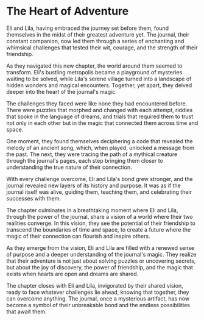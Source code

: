 # The Heart of Adventure

Eli and Lila, having embraced the journey set before them, found themselves in the midst of their greatest adventure yet. The journal, their constant companion, now led them through a series of enchanting and whimsical challenges that tested their wit, courage, and the strength of their friendship.

As they navigated this new chapter, the world around them seemed to transform. Eli's bustling metropolis became a playground of mysteries waiting to be solved, while Lila's serene village turned into a landscape of hidden wonders and magical encounters. Together, yet apart, they delved deeper into the heart of the journal's magic.

The challenges they faced were like none they had encountered before. There were puzzles that morphed and changed with each attempt, riddles that spoke in the language of dreams, and trials that required them to trust not only in each other but in the magic that connected them across time and space.

One moment, they found themselves deciphering a code that revealed the melody of an ancient song, which, when played, unlocked a message from the past. The next, they were tracing the path of a mythical creature through the journal's pages, each step bringing them closer to understanding the true nature of their connection.

With every challenge overcome, Eli and Lila's bond grew stronger, and the journal revealed new layers of its history and purpose. It was as if the journal itself was alive, guiding them, teaching them, and celebrating their successes with them.

The chapter culminates in a breathtaking moment where Eli and Lila, through the power of the journal, share a vision of a world where their two realities converge. In this vision, they see the potential of their friendship to transcend the boundaries of time and space, to create a future where the magic of their connection can flourish and inspire others.

As they emerge from the vision, Eli and Lila are filled with a renewed sense of purpose and a deeper understanding of the journal's magic. They realize that their adventure is not just about solving puzzles or uncovering secrets, but about the joy of discovery, the power of friendship, and the magic that exists when hearts are open and dreams are shared.

The chapter closes with Eli and Lila, invigorated by their shared vision, ready to face whatever challenges lie ahead, knowing that together, they can overcome anything. The journal, once a mysterious artifact, has now become a symbol of their unbreakable bond and the endless possibilities that await them.

